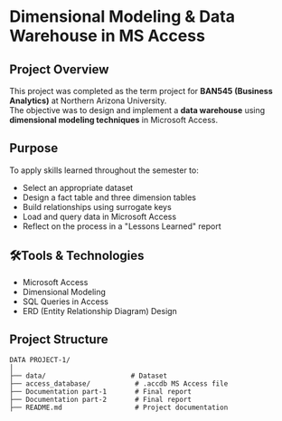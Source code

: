 # Dimensional Modeling & Data Warehouse in MS Access

## Project Overview
This project was completed as the term project for **BAN545 (Business Analytics)** at Northern Arizona University.  
The objective was to design and implement a **data warehouse** using **dimensional modeling techniques** in Microsoft Access.

## Purpose
To apply skills learned throughout the semester to:
- Select an appropriate dataset
- Design a fact table and three dimension tables
- Build relationships using surrogate keys
- Load and query data in Microsoft Access
- Reflect on the process in a "Lessons Learned" report

## 🛠Tools & Technologies
- Microsoft Access  
- Dimensional Modeling  
- SQL Queries in Access  
- ERD (Entity Relationship Diagram) Design

## Project Structure
```plaintext
DATA PROJECT-1/
│
├── data/                     # Dataset
├── access_database/           # .accdb MS Access file
├── Documentation part-1       # Final report
├── Documentation part-2       # Final report
├── README.md                  # Project documentation

